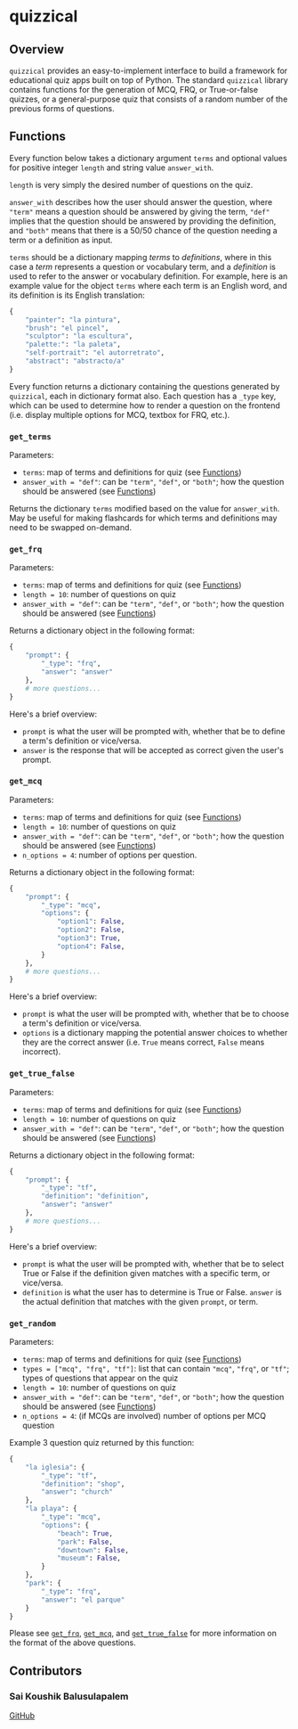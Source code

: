 # quizzical

## Overview
`quizzical` provides an easy-to-implement interface to build a framework for educational quiz apps built on top of Python. The standard `quizzical` library contains functions for the generation of MCQ, FRQ, or True-or-false quizzes, or a general-purpose quiz that consists of a random number of the previous forms of questions.

## Functions
Every function below takes a dictionary argument `terms` and optional values for positive integer `length` and string value `answer_with`.

`length` is very simply the desired number of questions on the quiz.

`answer_with` describes how the user should answer the question, where `"term"` means a question should be answered by giving the term, `"def"` implies that the question should be answered by providing the definition, and `"both"` means that there is a 50/50 chance of the question needing a term or a definition as input.

`terms` should be a dictionary mapping _terms_ to _definitions_, where in this case a _term_ represents a question or vocabulary term, and a _definition_ is used to refer to the answer or vocabulary definition. For example, here is an example value for the object `terms` where each term is an English word, and its definition is its English translation:

```py
{
    "painter": "la pintura",
    "brush": "el pincel",
    "sculptor": "la escultura",
    "palette:": "la paleta",
    "self-portrait": "el autorretrato",
    "abstract": "abstracto/a"
}
```

Every function returns a dictionary containing the questions generated by `quizzical`, each in dictionary format also. Each question has a `_type` key, which can be used to determine how to render a question on the frontend (i.e. display multiple options for MCQ, textbox for FRQ, etc.).

### `get_terms`
Parameters:
* `terms`: map of terms and definitions for quiz (see [Functions](#functions))
* `answer_with = "def"`: can be `"term"`, `"def"`, or `"both"`; how the question should be answered (see [Functions](#functions))

Returns the dictionary `terms` modified based on the value for `answer_with`. May be useful for making flashcards for which terms and definitions may need to be swapped on-demand.

### `get_frq`
Parameters:
* `terms`: map of terms and definitions for quiz (see [Functions](#functions))
* `length = 10`: number of questions on quiz
* `answer_with = "def"`: can be `"term"`, `"def"`, or `"both"`; how the question should be answered (see [Functions](#functions))

Returns a dictionary object in the following format:
```py
{
    "prompt": {
        "_type": "frq",
        "answer": "answer"
    },
    # more questions...
}
```

Here's a brief overview:
* `prompt` is what the user will be prompted with, whether that be to define a term's definition or vice/versa.
* `answer` is the response that will be accepted as correct given the user's prompt.

### `get_mcq`
Parameters:
* `terms`: map of terms and definitions for quiz (see [Functions](#functions))
* `length = 10`: number of questions on quiz
* `answer_with = "def"`: can be `"term"`, `"def"`, or `"both"`; how the question should be answered (see [Functions](#functions))
* `n_options = 4`: number of options per question.

Returns a dictionary object in the following format:
```py
{
    "prompt": {
        "_type": "mcq",
        "options": {
            "option1": False,
            "option2": False,
            "option3": True,
            "option4": False,
        }
    },
    # more questions...
}
```

Here's a brief overview:
* `prompt` is what the user will be prompted with, whether that be to choose a term's definition or vice/versa.
* `options` is a dictionary mapping the potential answer choices to whether they are the correct answer (i.e. `True` means correct, `False` means incorrect).

### `get_true_false`
Parameters:
* `terms`: map of terms and definitions for quiz (see [Functions](#functions))
* `length = 10`: number of questions on quiz
* `answer_with = "def"`: can be `"term"`, `"def"`, or `"both"`; how the question should be answered (see [Functions](#functions))

Returns a dictionary object in the following format:
```py
{
    "prompt": {
        "_type": "tf",
        "definition": "definition",
        "answer": "answer"
    },
    # more questions...
}
```

Here's a brief overview:
* `prompt` is what the user will be prompted with, whether that be to select True or False if the definition given matches with a specific term, or vice/versa.
* `definition` is what the user has to determine is True or False. `answer` is the actual definition that matches with the given `prompt`, or term.

### `get_random`
Parameters:
* `terms`: map of terms and definitions for quiz (see [Functions](#functions))
* `types = ["mcq", "frq", "tf"]`: list that can contain `"mcq"`, `"frq"`, or `"tf"`; types of questions that appear on the quiz
* `length = 10`: number of questions on quiz
* `answer_with = "def"`: can be `"term"`, `"def"`, or `"both"`; how the question should be answered (see [Functions](#functions))
* `n_options = 4`: (if MCQs are involved) number of options per MCQ question

Example 3 question quiz returned by this function:
```py
{
    "la iglesia": {
        "_type": "tf",
        "definition": "shop",
        "answer": "church"
    },
    "la playa": {
        "_type": "mcq",
        "options": {
            "beach": True,
            "park": False,
            "downtown": False,
            "museum": False,
        }
    },
    "park": {
        "_type": "frq",
        "answer": "el parque"
    }
}
```

Please see [`get_frq`](#get_frq), [`get_mcq`](#get_mcq), and [`get_true_false`](#get_true_false) for more information on the format of the above questions.

## Contributors
### Sai Koushik Balusulapalem
[GitHub](https://github.com/balusulapalemsaikoushik)
